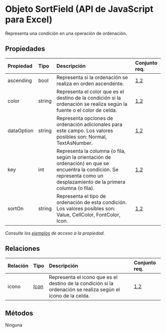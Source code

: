 # <a name="sortfield-object-javascript-api-for-excel"></a>Objeto SortField (API de JavaScript para Excel)

Representa una condición en una operación de ordenación.

## <a name="properties"></a>Propiedades

| Propiedad       | Tipo    |Descripción| Conjunto req.|
|:---------------|:--------|:----------|:----|
|ascending|bool|Representa si la ordenación se realiza en orden ascendente.|[1.2](../requirement-sets/excel-api-requirement-sets.md)|
|color|string|Representa el color que es el destino de la condición si la ordenación se realiza según la fuente o el color de celda.|[1.2](../requirement-sets/excel-api-requirement-sets.md)|
|dataOption|string|Representa opciones de ordenación adicionales para este campo. Los valores posibles son: Normal, TextAsNumber.|[1.2](../requirement-sets/excel-api-requirement-sets.md)|
|key|int|Representa la columna (o fila, según la orientación de ordenación) en que se encuentra la condición. Se representa como un desplazamiento de la primera columna (o fila).|[1.2](../requirement-sets/excel-api-requirement-sets.md)|
|sortOn|string|Representa el tipo de ordenación de esta condición. Los valores posibles son: Value, CellColor, FontColor, Icon.|[1.2](../requirement-sets/excel-api-requirement-sets.md)|

_Consulte los [ejemplos](#property-access-examples) de acceso a la propiedad._

## <a name="relationships"></a>Relaciones
| Relación | Tipo    |Descripción| Conjunto req.|
|:---------------|:--------|:----------|:----|
|icono|[Icon](icon.md)|Representa el icono que es el destino de la condición si la ordenación se realiza según el icono de la celda.|[1.2](../requirement-sets/excel-api-requirement-sets.md)|

## <a name="methods"></a>Métodos
Ninguna

